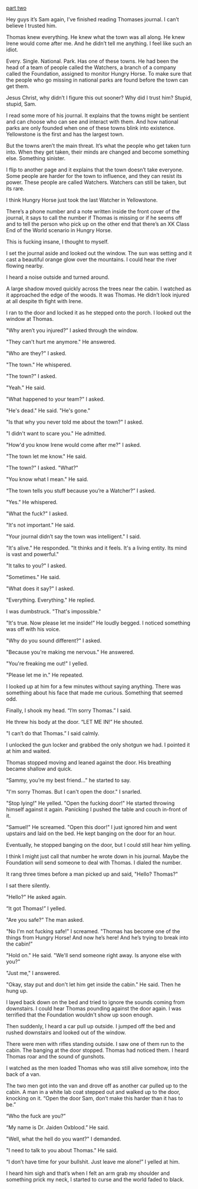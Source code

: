 [part two](https://www.reddit.com/r/nosleep/comments/xdryay/im_a_park_ranger_and_i_found_a_town_that_doesnt/?utm_source=share&utm_medium=ios_app&utm_name=iossmf)

Hey guys it’s Sam again, I’ve finished reading Thomases journal. I can’t believe I trusted him.

Thomas knew everything. He knew what the town was all along. He knew Irene would come after me. And he didn’t tell me anything. I feel like such an idiot.

Every. Single. National. Park. Has one of these towns. He had been the head of a team of people called the Watchers, a branch of a company called the Foundation, assigned to monitor Hungry Horse. To make sure that the people who go missing in national parks are found before the town can get them. 

Jesus Christ, why didn’t I figure this out sooner? Why did I trust him? Stupid, stupid, Sam.

I read some more of his journal. It explains that the towns might be sentient and can choose who can see and interact with them. And how national parks are only founded when one of these towns blink into existence. Yellowstone is the first and has the largest town.

But the towns aren’t the main threat. It’s what the people who get taken turn into. When they get taken, their minds are changed and become something else. Something sinister. 

I flip to another page and it explains that the town doesn’t take everyone. Some people are harder for the town to influence, and they can resist its power. These people are called Watchers. Watchers can still be taken, but its rare.

I think Hungry Horse just took the last Watcher in Yellowstone.

There’s a phone number and a note written inside the front cover of the journal, it says to call the number if Thomas is missing or if he seems off and to tell the person who pick up on the other end that there’s an XK Class End of the World scenario in Hungry Horse.

This is fucking insane, I thought to myself.

I set the journal aside and looked out the window. The sun was setting and it cast a beautiful orange glow over the mountains. I could hear the river flowing nearby.

I heard a noise outside and turned around.

A large shadow moved quickly across the trees near the cabin. I watched as it approached the edge of the woods. It was Thomas. He didn’t look injured at all despite th fight with Irene.

I ran to the door and locked it as he stepped onto the porch. I looked out the window at Thomas.

"Why aren’t you injured?” I asked through the window.

"They can't hurt me anymore." He answered.

"Who are they?" I asked.

"The town." He whispered.

"The town?" I asked.

"Yeah." He said.

"What happened to your team?" I asked.

"He's dead." He said. "He's gone."

"Is that why you never told me about the town?" I asked.

"I didn't want to scare you." He admitted.

"How'd you know Irene would come after me?" I asked.

"The town let me know." He said.

"The town?" I asked. "What?"

"You know what I mean." He said.

“The town tells you stuff because you’re a Watcher?” I asked.

"Yes." He whispered.

"What the fuck?" I asked.

"It's not important." He said.

"Your journal didn’t say the town was intelligent." I said.

"It's alive." He responded. "It thinks and it feels. It's a living entity. Its mind is vast and powerful."

"It talks to you?" I asked.

"Sometimes." He said.

"What does it say?" I asked.

"Everything. Everything." He replied.

I was dumbstruck. "That's impossible."

"It's true. Now please let me inside!” He loudly begged. I noticed something was off with his voice.

"Why do you sound different?" I asked.

"Because you're making me nervous." He answered.

"You're freaking me out!" I yelled.

"Please let me in." He repeated.

I looked up at him for a few minutes without saying anything. There was something about his face that made me curious. Something that seemed odd.

Finally, I shook my head. “I’m sorry Thomas.” I said.

He threw his body at the door. “LET ME IN!” He shouted.

"I can’t do that Thomas.” I said calmly.

I unlocked the gun locker and grabbed the only shotgun we had. I pointed it at him and waited.

Thomas stopped moving and leaned against the door. His breathing became shallow and quick.

“Sammy, you’re my best friend…” he started to say.

"I'm sorry Thomas. But I can't open the door." I snarled.

"Stop lying!" He yelled. "Open the fucking door!" He started throwing himself against it again. Panicking I pushed the table and couch in-front of it. 

"Samuel!" He screamed. "Open this door!" I just ignored him and went upstairs and laid on the bed. He kept banging on the door for an hour.

Eventually, he stopped banging on the door, but I could still hear him yelling.

I think I might just call that number he wrote down in his journal. Maybe the Foundation will send someone to deal with Thomas. I dialed the number.

It rang three times before a man picked up and said, "Hello? Thomas?"

I sat there silently.

"Hello?" He asked again.

“It got Thomas!” I yelled.

"Are you safe?” The man asked.

"No I'm not fucking safe!" I screamed. "Thomas has become one of the things from Hungry Horse! And now he’s here! And he’s trying to break into the cabin!”

"Hold on." He said. "We'll send someone right away. Is anyone else with you?"

"Just me," I answered.

"Okay, stay put and don't let him get inside the cabin." He said. Then he hung up.

I layed back down on the bed and tried to ignore the sounds coming from downstairs. I could hear Thomas pounding against the door again. I was terrified that the Foundation wouldn't show up soon enough. 

Then suddenly, I heard a car pull up outside. I jumped off the bed and rushed downstairs and looked out of the window.

There were men with rifles standing outside. I saw one of them run to the cabin. The banging at the door stopped. Thomas had noticed them. I heard Thomas roar and the sound of gunshots.

I watched as the men loaded Thomas who was still alive somehow, into the back of a van. 

The two men got into the van and drove off as another car pulled up to the cabin. A man in a white lab coat stepped out and walked up to the door, knocking on it. “Open the door Sam, don’t make this harder than it has to be.”

“Who the fuck are you?”

“My name is Dr. Jaiden Oxblood.” He said.

"Well, what the hell do you want?" I demanded.

"I need to talk to you about Thomas." He said.

“I don’t have time for your bullshit. Just leave me alone!” I yelled at him.

I heard him sigh and that’s when I felt an arm grab my shoulder and something prick my neck, I started to curse and the world faded to black.